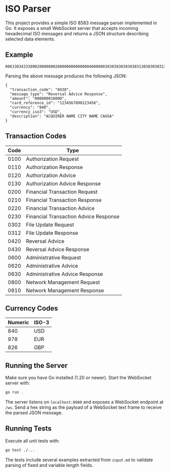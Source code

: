 # ISO Parser

This project provides a simple ISO 8583 message parser implemented in Go. It exposes a small WebSocket server that accepts incoming hexadecimal ISO messages and returns a JSON structure describing selected data elements.

## Example

```
006330343330902000000020800000000000040000003030303030303031303030303132333435364143515549524552204E414D452043495459204E414D4520434155534120202020202020202020383430313631323334353637383930313233343536
```

Parsing the above message produces the following JSON:

```
{
  "transaction_code": "0430",
  "message_type": "Reversal Advice Response",
  "amount": "000000010000",
  "card_reference_id": "1234567890123456",
  "currency": "840",
  "currency_iso3": "USD",
  "description": "ACQUIRER NAME CITY NAME CAUSA"
}
```

## Transaction Codes

| Code | Type |
|------|------|
| 0100 | Authorization Request |
| 0110 | Authorization Response |
| 0120 | Authorization Advice |
| 0130 | Authorization Advice Response |
| 0200 | Financial Transaction Request |
| 0210 | Financial Transaction Response |
| 0220 | Financial Transaction Advice |
| 0230 | Financial Transaction Advice Response |
| 0302 | File Update Request |
| 0312 | File Update Response |
| 0420 | Reversal Advice |
| 0430 | Reversal Advice Response |
| 0600 | Administrative Request |
| 0620 | Administrative Advice |
| 0630 | Administrative Advice Response |
| 0800 | Network Management Request |
| 0810 | Network Management Response |

## Currency Codes

| Numeric | ISO-3 |
|---------|------|
| 840     | USD |
| 978     | EUR |
| 826     | GBP |

## Running the Server

Make sure you have Go installed (1.20 or newer). Start the WebSocket server with:

```bash
go run .
```

The server listens on `localhost:8080` and exposes a WebSocket endpoint at `/ws`. Send a hex string as the payload of a WebSocket text frame to receive the parsed JSON message.

## Running Tests

Execute all unit tests with:

```bash
go test ./...
```

The tests include several examples extracted from `input.md` to validate parsing of fixed and variable length fields.

